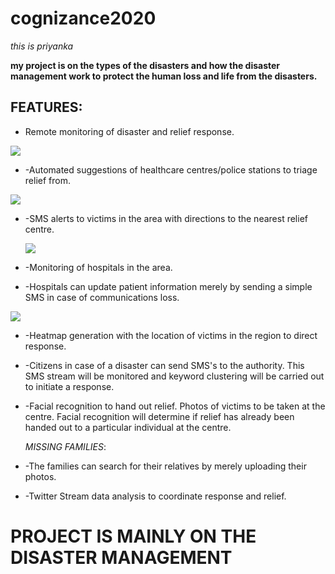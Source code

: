 # cognizance2020

*this is priyanka*

**my project is on the types of the  disasters and how the disaster management work to protect the human loss and life from the disasters.**

  ## FEATURES:

* Remote monitoring of disaster and relief response.

![](https://thelogicalindian.com/h-upload/2020/01/27/164465-disaster-management.jpg)
* -Automated suggestions of healthcare centres/police stations to triage relief from.

![](https://www.indiaeducation.net/imagesvr_ce/9641/Disaster%20Management%202.jpg)

* -SMS alerts to victims in the area with directions to the nearest relief centre.


   ![](https://errico-inc.com/wp-content/uploads/2016/12/fire-management.jpg)

* -Monitoring of hospitals in the area.

* -Hospitals can update patient information merely by sending a simple SMS in case of communications loss.


![](https://www.thenationalnews.com/image/policy:1.734483:1527436188/Oman-Cyclone.jpg?f=16x9&w=1200&$p$f$w=fb0aace)
* -Heatmap generation with the location of victims in the region to direct response.

* -Citizens in case of a disaster can send SMS's to the authority. This SMS stream will be monitored and keyword clustering will be carried out to initiate a response.

* -Facial recognition to hand out relief. Photos of victims to be taken at the centre. Facial recognition will determine if relief has already been handed out to a particular individual at the centre.

 
  *MISSING  FAMILIES*:
* -The families can search for their relatives by merely uploading their photos.

* -Twitter Stream data analysis to coordinate response and relief.


#     PROJECT IS MAINLY ON THE DISASTER MANAGEMENT
